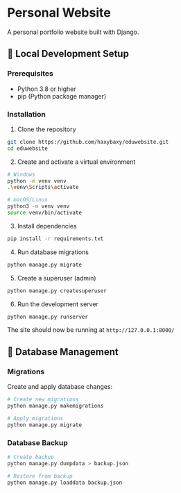 # Personal Website

A personal portfolio website built with Django.

## 🚀 Local Development Setup

### Prerequisites
- Python 3.8 or higher
- pip (Python package manager)

### Installation

1. Clone the repository
```bash
git clone https://github.com/haxybaxy/eduwebsite.git
cd eduwebsite
```

2. Create and activate a virtual environment
```bash
# Windows
python -m venv venv
.\venv\Scripts\activate

# macOS/Linux
python3 -m venv venv
source venv/bin/activate
```

3. Install dependencies
```bash
pip install -r requirements.txt
```


4. Run database migrations
```bash
python manage.py migrate
```

5. Create a superuser (admin)
```bash
python manage.py createsuperuser
```

6. Run the development server
```bash
python manage.py runserver
```

The site should now be running at `http://127.0.0.1:8000/`


## 📝 Database Management

### Migrations
Create and apply database changes:
```bash
# Create new migrations
python manage.py makemigrations

# Apply migrations
python manage.py migrate
```

### Database Backup
```bash
# Create backup
python manage.py dumpdata > backup.json

# Restore from backup
python manage.py loaddata backup.json
```
